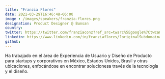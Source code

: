 ```yaml
---
title: "Franzia Flores"
date: 2021-03-29T16:46:48-06:00
image : /images/speakers/franzia-flores.png
designation: Product Designer @ Bunsan
country: 
twitter: https://twitter.com/franziaconz?ref_src=twsrc%5Egoogle%7Ctwcamp%5Eserp%7Ctwgr%5Eauthor
linkedin: https://www.linkedin.com/in/franziaflores/?originalSubdomain=mx
github: 
---
```


Ha trabajado en el área de Experiencia de Usuario y Diseño de Producto para startups y corporativos en México, Estados Unidos, Brasil y otras ubicaciones, enfocándose en encontrar solucionesa través de la tecnología y el diseño.